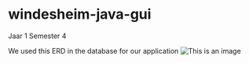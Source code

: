 # windesheim-java-gui
Jaar 1 Semester 4

We used this ERD in the database for our application
![This is an image](https://user-images.githubusercontent.com/76699269/174133809-43ce6f0d-dac7-4342-9329-8b111f0604af.png)
